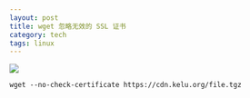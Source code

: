```yaml
---
layout: post
title: wget 忽略无效的 SSL 证书
category: tech
tags: linux
---
```

![](https://cdn.kelu.org/blog/tags/linux.jpg)

```
wget --no-check-certificate https://cdn.kelu.org/file.tgz
```

